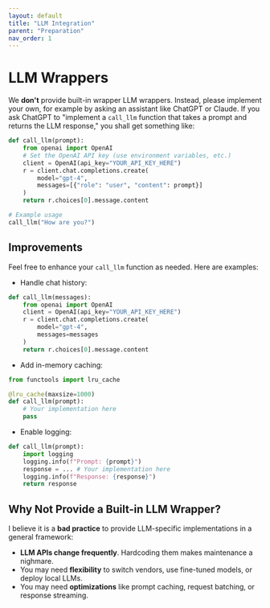 ```yaml
---
layout: default
title: "LLM Integration"
parent: "Preparation"
nav_order: 1
---
```


# LLM Wrappers  

We **don't** provide built-in wrapper LLM wrappers. Instead, please implement your own, for example by asking an assistant like ChatGPT or Claude. If you ask ChatGPT to "implement a `call_llm` function that takes a prompt and returns the LLM response," you shall get something like:

```python
def call_llm(prompt):
    from openai import OpenAI
    # Set the OpenAI API key (use environment variables, etc.)
    client = OpenAI(api_key="YOUR_API_KEY_HERE")
    r = client.chat.completions.create(
        model="gpt-4",
        messages=[{"role": "user", "content": prompt}]
    )
    return r.choices[0].message.content

# Example usage
call_llm("How are you?")
```

## Improvements
Feel free to enhance your `call_llm` function as needed. Here are examples:

- Handle chat history:

```python
def call_llm(messages):
    from openai import OpenAI
    client = OpenAI(api_key="YOUR_API_KEY_HERE")
    r = client.chat.completions.create(
        model="gpt-4",
        messages=messages
    )
    return r.choices[0].message.content
```

- Add in-memory caching:

```python
from functools import lru_cache

@lru_cache(maxsize=1000)
def call_llm(prompt):
    # Your implementation here
    pass
```

- Enable logging:

```python
def call_llm(prompt):
    import logging
    logging.info(f"Prompt: {prompt}")
    response = ... # Your implementation here
    logging.info(f"Response: {response}")
    return response
```


## Why Not Provide a Built-in LLM Wrapper?
I believe it is a **bad practice** to provide LLM-specific implementations in a general framework:
- **LLM APIs change frequently**. Hardcoding them makes maintenance a nighmare.
- You may need **flexibility** to switch vendors, use fine-tuned models, or deploy local LLMs.
- You may need **optimizations** like prompt caching, request batching, or response streaming.

